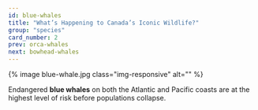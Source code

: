```yaml
---
id: blue-whales
title: "What’s Happening to Canada’s Iconic Wildlife?"
group: "species"
card_number: 2
prev: orca-whales
next: bowhead-whales
---
```


{% image blue-whale.jpg class="img-responsive" alt="" %}

Endangered **blue whales** on both the Atlantic and Pacific coasts are at the highest level of risk before populations collapse.
